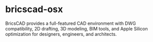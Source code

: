 # bricscad-osx
BricsCAD provides a full-featured CAD environment with DWG compatibility, 2D drafting, 3D modeling, BIM tools, and Apple Silicon optimization for designers, engineers, and architects.
